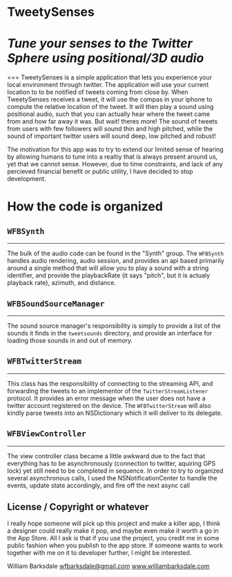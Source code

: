 # TweetySenses
# *Tune your senses to the Twitter Sphere using positional/3D audio*
===
TweetySenses is a simple application that lets you experience your local environment through twitter. The application will use your current location to to be notified of tweets coming from close by. When TweetySenses receives a tweet, it will use the compas in your iphone to compute the relative location of the tweet. It will then play a sound using positional audio, such that you can actually hear where the tweet came from and how far away it was. But wait! theres more! The sound of tweets from users with few followers will sound thin and high pitched, while the sound of important twitter users will sound deep, low pitched and robust! 

The motivation for this app was to try to extend our limited sense of hearing by allowing humans to tune into a realtiy that is always present around us, yet that we cannot sense. However, due to time constraints, and lack of any percieved financial benefit or public utility, I have decided to stop development.


# How the code is organized

## `WFBSynth`
---
The bulk of the audio code can be found in the "Synth" group. The `WFBSynth` handles audio rendering, audio session, and provides an api based primarily around a single method that will allow you to play a sound with a string identifier, and provide the playbackRate (it says "pitch", but it is actualy playback rate), azimuth, and distance. 

## `WFBSoundSourceManager`
---
The sound source manager's responsibility is simply to provide a list of the sounds it finds in the `tweetsounds` directory, and provide an interface for loading those sounds in and out of memory.

## `WFBTwitterStream`
---
This class has the responsibility of connecting to the streaming API, and forwarding the tweets to an implementor of the `TwitterStreamListener` protocol. It provides an error message when the user does not have a twitter account registered on the device. The `WFBTwitterStream` will also kindly parse tweets into an NSDictionary which it will deliver to its delegate.

## `WFBViewController`
---
The view controller class became a little awkward due to the fact that everything has to be asynchronously (connection to twitter, aquiring GPS lock) yet still need to be completed in sequence. In order to try to organized several asynchronous calls, I used the NSNotificationCenter to handle the events, update state accordingly, and fire off the next async call

## License / Copyright or whatever
I really hope someone will pick up this project and make a killer app, I think a designer could really make it pop, and maybe even make it worth a go in the App Store. All I ask is that if you use the project, you credit me in some public fashion when you publish to the app store. If someone wants to work together with me on it to developer further, I might be interested.

William Barksdale
wfbarksdale@gmail.com
www.williambarksdale.com
